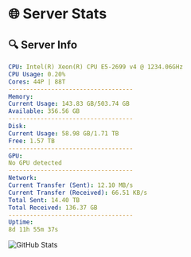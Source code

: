 # 🌐 Server Stats
## 🔍 Server Info
```yaml
CPU: Intel(R) Xeon(R) CPU E5-2699 v4 @ 1234.06GHz
CPU Usage: 0.20%
Cores: 44P | 88T
-----------------------------------
Memory:
Current Usage: 143.83 GB/503.74 GB
Available: 356.56 GB
-----------------------------------
Disk:
Current Usage: 58.98 GB/1.71 TB
Free: 1.57 TB
-----------------------------------
GPU:
No GPU detected
-----------------------------------
Network:
Current Transfer (Sent): 12.10 MB/s
Current Transfer (Received): 66.51 KB/s
Total Sent: 14.40 TB
Total Received: 136.37 GB
-----------------------------------
Uptime:
8d 11h 55m 37s
```
![GitHub Stats](https://img.shields.io/badge/Updated-2025-03-16_09:18:26-blue)